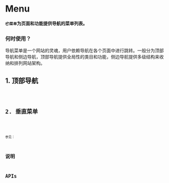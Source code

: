 # Menu

**`📦菜单`为页面和功能提供导航的菜单列表。**

### 何时使用？

导航菜单是一个网站的灵魂，用户依赖导航在各个页面中进行跳转。一般分为顶部导航和侧边导航，顶部导航提供全局性的类目和功能，侧边导航提供多级结构来收纳和排列网站架构。

## 1. 顶部导航

<code src="./../../demo/menu/head-menu.demo.tsx"/>

## 2. 垂直菜单

<code src="./../../demo/menu/side-menu.demo.tsx"/>

参见：

## 说明

## APIs
